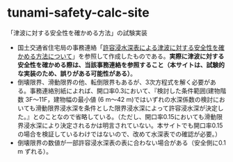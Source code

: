 # tunami-safety-calc-site
「津波に対する安全性を確かめる方法」の試験実装

* 国土交通省住宅局の事務連絡「[許容浸水深表による津波に対する安全性を確かめる方法について](https://www.mlit.go.jp/sogoseisaku/point/content/001397830.pdf)」を参照して作成したものである。**実際に津波に対する安全性を確かめる際は、当該事務連絡を参照すること（本サイトは、試験的な実装のため、誤りがある可能性がある）**。
* 倒壊限界、滑動限界の他、転倒限界もあるが、3次方程式を解く必要がある。事務連絡別紙によれば、開口率0.3において、『検討した条件範囲(建物階数 3F～11F，建物幅の最小値 (6 m～42 m)ではいずれの水深係数の検討においても滑動限界浸水深を条件とした限界浸水深によって許容浸水深が決定した。』とのことなので省略している。（ただし、開口率0.15においても滑動限界浸水深により決定されるかは明言されていない。本サイトでも開口率0.15の場合を検証しているわけではないので、改めて水深表での確認が必要。）
* 倒壊限界の数値が一部許容浸水深表の表に合わない場合がある（安全側に0.1 m ずれる）。

